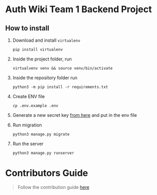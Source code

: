 

#  Auth Wiki Team 1 Backend Project

  

##  How to install

  

1.  Download and install `virtualenv`

	`pip install virtualenv`

2.  Inside the project folder, run

	`virtualvenv venv && source venv/bin/activate`

3.  Inside the repository folder run

	`python3 -m pip install -r requirements.txt`

4.  Create ENV file

	`cp .env.example .env`

5.  Generate a new secret key [from here](https://djecrety.ir) and put in the env file

6.  Run migration

	`python3 manage.py migrate`

7.  Run the server

	`python3 manage.py runserver`



# Contributors Guide

> Follow the contribution guide [here](https://github.com/zuri-training/auth_wiki_team_1_project/edit/main/README.md)
